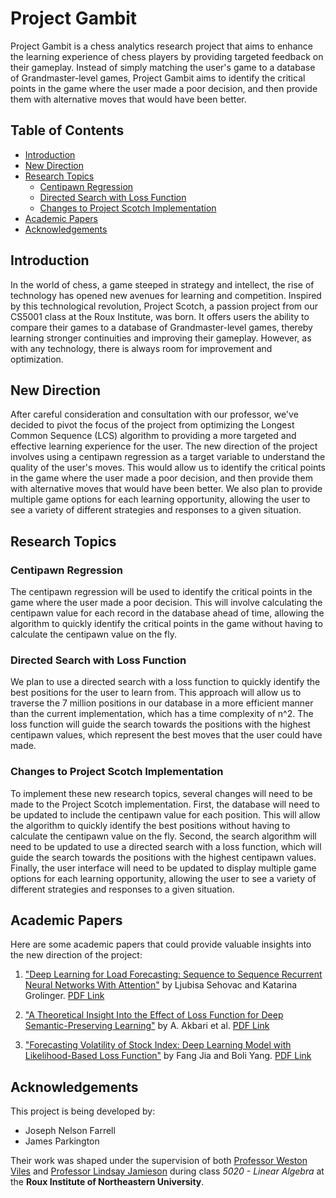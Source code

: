 <!-- omit in toc -->
# Project Gambit

Project Gambit is a chess analytics research project that aims to enhance the learning experience of chess players by providing targeted feedback on their gameplay. Instead of simply matching the user's game to a database of Grandmaster-level games, Project Gambit aims to identify the critical points in the game where the user made a poor decision, and then provide them with alternative moves that would have been better.

<!-- omit in toc -->
## Table of Contents

- [Introduction](#introduction)
- [New Direction](#new-direction)
- [Research Topics](#research-topics)
  - [Centipawn Regression](#centipawn-regression)
  - [Directed Search with Loss Function](#directed-search-with-loss-function)
  - [Changes to Project Scotch Implementation](#changes-to-project-scotch-implementation)
- [Academic Papers](#academic-papers)
- [Acknowledgements](#acknowledgements)

## Introduction

In the world of chess, a game steeped in strategy and intellect, the rise of technology has opened new avenues for learning and competition. Inspired by this technological revolution, Project Scotch, a passion project from our CS5001 class at the Roux Institute, was born. It offers users the ability to compare their games to a database of Grandmaster-level games, thereby learning stronger continuities and improving their gameplay. However, as with any technology, there is always room for improvement and optimization.

## New Direction

After careful consideration and consultation with our professor, we've decided to pivot the focus of the project from optimizing the Longest Common Sequence (LCS) algorithm to providing a more targeted and effective learning experience for the user. The new direction of the project involves using a centipawn regression as a target variable to understand the quality of the user's moves. This would allow us to identify the critical points in the game where the user made a poor decision, and then provide them with alternative moves that would have been better. We also plan to provide multiple game options for each learning opportunity, allowing the user to see a variety of different strategies and responses to a given situation.

## Research Topics

### Centipawn Regression

The centipawn regression will be used to identify the critical points in the game where the user made a poor decision. This will involve calculating the centipawn value for each record in the database ahead of time, allowing the algorithm to quickly identify the critical points in the game without having to calculate the centipawn value on the fly.

### Directed Search with Loss Function

We plan to use a directed search with a loss function to quickly identify the best positions for the user to learn from. This approach will allow us to traverse the 7 million positions in our database in a more efficient manner than the current implementation, which has a time complexity of n^2. The loss function will guide the search towards the positions with the highest centipawn values, which represent the best moves that the user could have made.

### Changes to Project Scotch Implementation

To implement these new research topics, several changes will need to be made to the Project Scotch implementation. First, the database will need to be updated to include the centipawn value for each position. This will allow the algorithm to quickly identify the best positions without having to calculate the centipawn value on the fly. Second, the search algorithm will need to be updated to use a directed search with a loss function, which will guide the search towards the positions with the highest centipawn values. Finally, the user interface will need to be updated to display multiple game options for each learning opportunity, allowing the user to see a variety of different strategies and responses to a given situation.

## Academic Papers

Here are some academic papers that could provide valuable insights into the new direction of the project:

1. ["Deep Learning for Load Forecasting: Sequence to Sequence Recurrent Neural Networks With Attention"](https://dx.doi.org/10.1109/ACCESS.2020.2975738) by Ljubisa Sehovac and Katarina Grolinger. [PDF Link](https://ieeexplore.ieee.org/ielx7/6287639/8948470/09006868.pdf)

2. ["A Theoretical Insight Into the Effect of Loss Function for Deep Semantic-Preserving Learning"](https://dx.doi.org/10.1109/TNNLS.2021.3090358) by A. Akbari et al. [PDF Link](https://openresearch.surrey.ac.uk/view/delivery/44SUR_INST/12150818710002346/13150818700002346)

3. ["Forecasting Volatility of Stock Index: Deep Learning Model with Likelihood-Based Loss Function"](https://dx.doi.org/10.1155/2021/5511802) by Fang Jia and Boli Yang. [PDF Link](https://downloads.hindawi.com/journals/complexity/2021/5511802.pdf)

## Acknowledgements

This project is being developed by:

- Joseph Nelson Farrell
- James Parkington

Their work was shaped under the supervision of both [Professor Weston Viles](https://roux.northeastern.edu/people/weston-viles/) and [Professor Lindsay Jamieson](https://roux.northeastern.edu/people/lindsay-jamieson/) during class *5020 - Linear Algebra* at the **Roux Institute of Northeastern University**. 